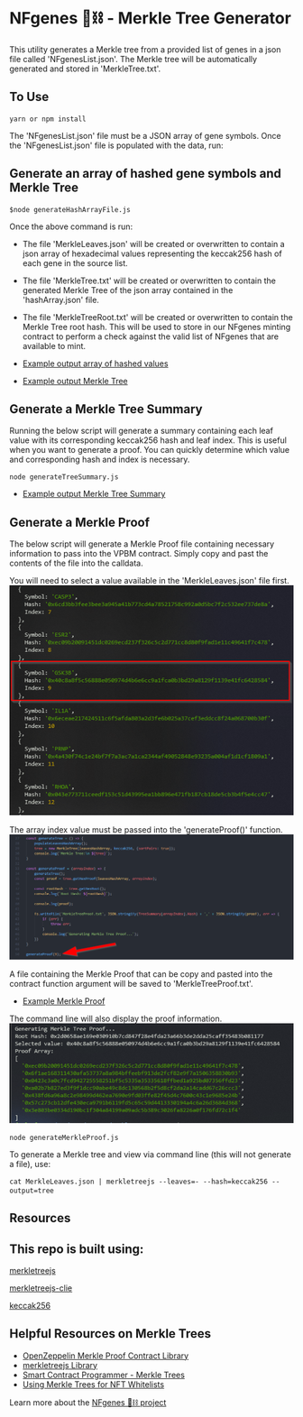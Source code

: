 # NFgenes 🧬⛓ - Merkle Tree Generator

This utility generates a Merkle tree from a provided list of genes in a json file called 'NFgenesList.json'. The Merkle tree will be automatically generated and stored in 'MerkleTree.txt'.

## To Use

```
yarn or npm install
```

The 'NFgenesList.json' file must be a JSON array of gene symbols. Once the 'NFgenesList.json' file is populated with the data, run:

## Generate an array of hashed gene symbols and Merkle Tree

```
$node generateHashArrayFile.js
```

Once the above command is run:
- The file 'MerkleLeaves.json' will be created or overwritten to contain a json array of hexadecimal values representing the keccak256 hash of each gene in the source list.
- The file 'MerkleTree.txt' will be created or overwritten to contain the generated Merkle Tree of the json array contained in the 'hashArray.json' file.
- The file 'MerkleTreeRoot.txt' will be created or overwritten to contain the Merkle Tree root hash. This will be used to store in our NFgenes minting contract to perform a check against the valid list of NFgenes that are available to mint.

- [Example output array of hashed values](https://github.com/nfgenes/merkletree_generator/blob/main/MerkleLeaves.json)
- [Example output Merkle Tree](https://github.com/nfgenes/merkletree_generator/blob/main/MerkleTree.txt)

## Generate a Merkle Tree Summary

Running the below script will generate a summary containing each leaf value with its corresponding keccak256 hash and leaf index. This is useful when you want to generate a proof. You can quickly determine which value and corresponding hash and index is necessary.

```
node generateTreeSummary.js
```

- [Example output Merkle Tree Summary](https://github.com/nfgenes/merkletree_generator/blob/main/MerkleTreeSummary.json)

## Generate a Merkle Proof

The below script will generate a Merkle Proof file containing necessary information to pass into the VPBM contract. Simply copy and past the contents of the file into the calldata.

You will need to select a value available in the 'MerkleLeaves.json' file first.
![merkle proof value selection](https://github.com/nfgenes/merkletree_generator/blob/main/merkletree_MerkleProofSelection.png)

The array index value must be passed into the 'generateProof()' function.
![pass array index value to function](https://github.com/nfgenes/merkletree_generator/blob/main/merkletree_generateMerkleProof.png)

A file containing the Merkle Proof that can be copy and pasted into the contract function argument will be saved to 'MerkleTreeProof.txt'.

- [Example Merkle Proof](https://github.com/nfgenes/merkletree_generator/blob/main/MerkleTreeProof.txt)

The command line will also display the proof information.
![proof display](https://github.com/nfgenes/merkletree_generator/blob/main/merkletree_generateMerkleProofOutput.png)

```
node generateMerkleProof.js
```

To generate a Merkle tree and view via command line (this will not generate a file), use:

```
cat MerkleLeaves.json | merkletreejs --leaves=- --hash=keccak256 --output=tree
```

## Resources

This repo is built using:
--------------------------

[merkletreejs](https://github.com/miguelmota/merkletreejs)

[merkletreejs-clie](https://github.com/miguelmota/merkletreejs-cli)

[keccak256](https://github.com/miguelmota/keccak256)

Helpful Resources on Merkle Trees
--------------------------------

- [OpenZeppelin Merkle Proof Contract Library](https://docs.openzeppelin.com/contracts/4.x/api/utils#MerkleProof)
- [merkletreejs Library](https://github.com/miguelmota/merkletreejs)
- [Smart Contract Programmer - Merkle Trees](https://www.youtube.com/watch?v=n6nEPaE7KZ8)
- [Using Merkle Trees for NFT Whitelists](https://medium.com/@ItsCuzzo/using-merkle-trees-for-nft-whitelists-523b58ada3f9)

Learn more about the [NFgenes 🧬⛓ project](https://github.com/nfgenes/overview#nfgenes-nonfungible-genes-overview)